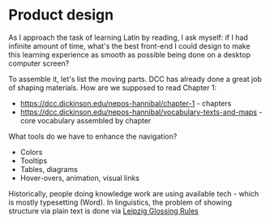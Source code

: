 # Product design

As I approach the task of learning Latin by reading, I ask myself: if I had infinite amount of time, what's the best front-end I could design to make this learning experience as smooth as possible being done on a desktop computer screen?

To assemble it, let's list the moving parts. DCC has already done a great job of shaping materials. How are we supposed to read Chapter 1:
- https://dcc.dickinson.edu/nepos-hannibal/chapter-1 - chapters
- https://dcc.dickinson.edu/nepos-hannibal/vocabulary-texts-and-maps - core vocabulary assembled by chapter

What tools do we have to enhance the navigation?
- Colors
- Tooltips
- Tables, diagrams
- Hover-overs, animation, visual links

Historically, people doing knowledge work are using available tech - which is mostly typesetting (Word). In linguistics, the problem of showing structure via plain text is done via [Leipzig Glossing Rules](https://www.eva.mpg.de/lingua/pdf/Glossing-Rules.pdf)
